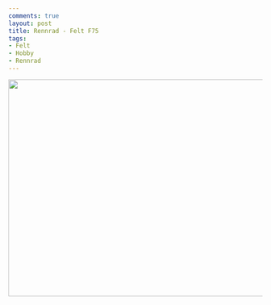 ```yaml
---
comments: true
layout: post
title: Rennrad - Felt F75
tags:
- Felt
- Hobby
- Rennrad
---
```

<img class="aligncenter size-medium wp-image-89" title="Mein Rennrad" src="http://johannes.nagl.name/wp-content/uploads/2010/09/L12400801-640x430.jpg" alt="" width="640" height="430" />
